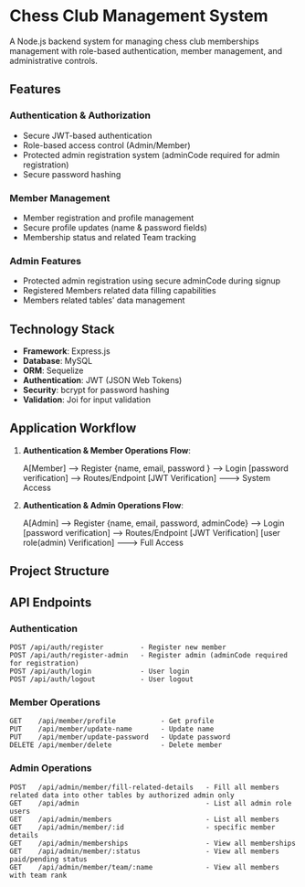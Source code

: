 # Chess Club Management System

A Node.js backend system for managing chess club memberships management with role-based authentication, member management, and administrative controls.

##  Features

### Authentication & Authorization
- Secure JWT-based authentication
- Role-based access control (Admin/Member)
- Protected admin registration system  (adminCode required for admin registration)
- Secure password hashing


### Member Management
- Member registration and profile management
- Secure profile updates (name & password fields)
- Membership status and related Team tracking


### Admin Features
- Protected admin registration using secure adminCode during signup
- Registered Members related data filling capabilities
- Members related tables' data management


##  Technology Stack
- **Framework**: Express.js
- **Database**: MySQL 
- **ORM**: Sequelize
- **Authentication**: JWT (JSON Web Tokens)
- **Security**: bcrypt for password hashing
- **Validation**: Joi for input validation


##  Application Workflow

1. **Authentication & Member Operations Flow**:

   A[Member] --> Register  {name, email, password }  --> Login [password verification] --> Routes/Endpoint  [JWT Verification]  ---> System Access
   

2. **Authentication & Admin Operations Flow**:

   A[Admin] --> Register {name, email, password, adminCode}  --> Login [password verification] --> Routes/Endpoint [JWT Verification] [user role(admin) Verification] ---> Full Access 



##  Project Structure
##  API Endpoints

### Authentication
```
POST /api/auth/register         - Register new member
POST /api/auth/register-admin   - Register admin (adminCode required for registration)
POST /api/auth/login            - User login
POST /api/auth/logout           - User logout
```

### Member Operations
```
GET    /api/member/profile           - Get profile
PUT    /api/member/update-name       - Update name
PUT    /api/member/update-password   - Update password
DELETE /api/member/delete            - Delete member
```

### Admin Operations
```
POST   /api/admin/member/fill-related-details   - Fill all members related data into other tables by authorized admin only
GET    /api/admin                               - List all admin role users
GET    /api/admin/members                       - List all members
GET    /api/admin/member/:id                    - specific member details
GET    /api/admin/memberships                   - View all memberships
GET    /api/admin/member/:status                - View all members paid/pending status
GET    /api/admin/member/team/:name             - View all members with team rank 
```
